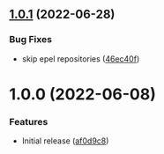 ## [1.0.1](https://github.com/de-it-krachten/ansible-role-centos2rocky/compare/v1.0.0...v1.0.1) (2022-06-28)


### Bug Fixes

* skip epel repositories ([46ec40f](https://github.com/de-it-krachten/ansible-role-centos2rocky/commit/46ec40f037077804645e78cc60ffb120a9f906d5))

# 1.0.0 (2022-06-08)


### Features

* Initial release ([af0d9c8](https://github.com/de-it-krachten/ansible-role-centos2rocky/commit/af0d9c874ec67a85f9d94efb4c93c69ed8acb31e))
